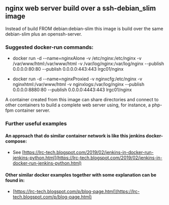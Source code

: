 ## nginx web server build over a ssh-debian_slim image

Instead of build FROM debian:debian-slim this image is build over the same debian-slim plus an openssh-server.

### Suggested docker-run commands:
 - docker run -d --name=nginxAlone -v /etc/nginx:/etc/nginx -v /var/www/html:/var/www/html -v /var/log/nginx:/var/log/nginx --publish 0.0.0.0:80:80 --publish 0.0.0.0:443:443 lrgc01/nginx

 - docker run -d --name=nginxProxied -v nginxcfg:/etc/nginx -v nginxhtml:/var/www/html -v nginxlogs:/var/log/nginx --publish 0.0.0.0:8880:80 --publish 0.0.0.0:4443:443 lrgc01/nginx

A container created from this image can share directories and connect to other containers to build a complete web server using, for instance, a php-fpm container server.

### Further useful examples

#### An approach that do similar container network is like this jenkins docker-compose:

 - See [https://lrc-tech.blogspot.com/2019/02/jenkins-in-docker-run-jenkins-python.html](https://lrc-tech.blogspot.com/2019/02/jenkins-in-docker-run-jenkins-python.html)

#### Other similar docker examples together with some explanation can be found in:

 - [https://lrc-tech.blogspot.com/p/blog-page.html](https://lrc-tech.blogspot.com/p/blog-page.html)


